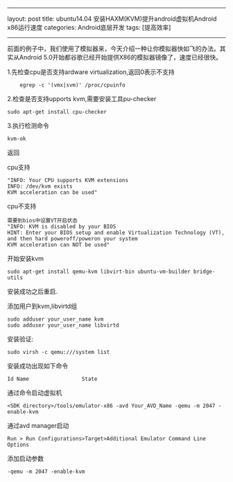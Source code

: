 ﻿
---
layout: post
title: ubuntu14.04 安装HAXM(KVM)提升android虚拟机Android x86运行速度
categories: Android底层开发
tags: [提高效率]

---
 
前面的例子中，我们使用了模拟器来，今天介绍一种让你模拟器快如飞的办法。其实从Android 5.0开始都谷歌已经开始提供X86的模拟器镜像了，速度已经很快。

1.先检查cpu是否支持ardware virtualization,返回0表示不支持
```
    egrep -c '(vmx|svm)' /proc/cpuinfo
```

<!--more-->
2.检查是否支持upports kvm,需要安装工具pu-checker
```
sudo apt-get install cpu-checker
```
3.执行检测命令
```
kvm-ok
```
返回

cpu支持
```
"INFO: Your CPU supports KVM extensions
INFO: /dev/kvm exists
KVM acceleration can be used"
```

cpu不支持
```
需要到bios中设置VT开启状态
"INFO: KVM is disabled by your BIOS
HINT: Enter your BIOS setup and enable Virtualization Technology (VT),
and then hard poweroff/poweron your system
KVM acceleration can NOT be used"
```
开始安装kvm
```
sudo apt-get install qemu-kvm libvirt-bin ubuntu-vm-builder bridge-utils
```
安装成功之后重启.

添加用户到kvm,libvirtd组
```
sudo adduser your_user_name kvm
sudo adduser your_user_name libvirtd
```
安装验证:
```
sudo virsh -c qemu:///system list
```
安装成功出现如下命令
```
Id Name                 State
```

通过命令启动虚拟机

```
<SDK directory>/tools/emulator-x86 -avd Your_AVD_Name -qemu -m 2047 -enable-kvm
```
通过avd manager启动
```
Run > Run Configurations>Target>Additional Emulator Command Line Options
```
添加启动参数
```
-qemu -m 2047 -enable-kvm
```




